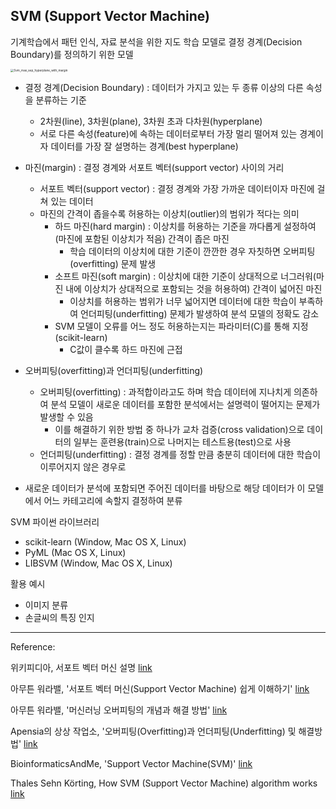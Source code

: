## SVM (Support Vector Machine)

기계학습에서 패턴 인식, 자료 분석을 위한 지도 학습 모델로 결정 경계(Decision Boundary)를 정의하기 위한 모델

<img src="C:\Users\myhkj\Downloads\Svm_max_sep_hyperplane_with_margin.png" alt="Svm_max_sep_hyperplane_with_margin" style="zoom: 33%;" /> 

- 결정 경계(Decision Boundary) : 데이터가 가지고 있는 두 종류 이상의 다른 속성을 분류하는 기준
  - 2차원(line), 3차원(plane), 3차원 초과 다차원(hyperplane)
  - 서로 다른 속성(feature)에 속하는 데이터로부터 가장 멀리 떨어져 있는 경계이자 데이터를 가장 잘 설명하는 경계(best hyperplane)

- 마진(margin) : 결정 경계와 서포트 벡터(support vector) 사이의 거리
  - 서포트 벡터(support vector) : 결정 경계와 가장 가까운 데이터이자 마진에 걸쳐 있는 데이터
  - 마진의 간격이 좁을수록 허용하는 이상치(outlier)의 범위가 적다는 의미
    - 하드 마진(hard margin) : 이상치를 허용하는 기준을 까다롭게 설정하여(마진에 포함된 이상치가 적음) 간격이 좁은 마진
      - 학습 데이터의 이상치에 대한 기준이 깐깐한 경우 자칫하면 오버피팅(overfitting) 문제 발생
    - 소프트 마진(soft margin) : 이상치에 대한 기준이 상대적으로 너그러워(마진 내에 이상치가 상대적으로 포함되는 것을 허용하여) 간격이 넓어진 마진
      - 이상치를 허용하는 범위가 너무 넓어지면 데이터에 대한 학습이 부족하여 언더피팅(underfitting) 문제가 발생하여 분석 모델의 정확도 감소
    - SVM 모델이 오류를 어느 정도 허용하는지는 파라미터(C)를 통해 지정(scikit-learn)
      - C값이 클수록 하드 마진에 근접
- 오버피팅(overfitting)과 언더피팅(underfitting)
  - 오버피팅(overfitting) : 과적합이라고도 하며 학습 데이터에 지나치게 의존하여 분석 모델이 새로운 데이터를 포함한 분석에서는 설명력이 떨어지는 문제가 발생할 수 있음
    - 이를 해결하기 위한 방법 중 하나가 교차 검증(cross validation)으로 데이터의 일부는 훈련용(train)으로 나머지는 테스트용(test)으로 사용
  - 언더피팅(underfitting) : 결정 경계를 정할 만큼 충분히 데이터에 대한 학습이 이루어지지 않은 경우로 
- 새로운 데이터가 분석에 포함되면 주어진 데이터를 바탕으로 해당 데이터가 이 모델에서 어느 카테고리에 속할지 결정하여 분류



SVM 파이썬 라이브러리

- scikit-learn (Window, Mac OS X, Linux)
- PyML (Mac OS X, Linux)
- LIBSVM (Window, Mac OS X, Linux)



활용 예시
- 이미지 분류
- 손글씨의 특징 인지 



------

Reference:

위키피디아, 서포트 벡터 머신 설명 [link]( https://ko.wikipedia.org/wiki/%EC%84%9C%ED%8F%AC%ED%8A%B8_%EB%B2%A1%ED%84%B0_%EB%A8%B8%EC%8B%A0)

아무튼 워라밸, '서포트 벡터 머신(Support Vector Machine) 쉽게 이해하기' [link](http://hleecaster.com/ml-svm-concept/)

아무튼 워라밸, '머신러닝 오버피팅의 개념과 해결 방법' [link](http://hleecaster.com/ml-overfitting/)

Apensia의 상상 작업소, '오버피팅(Overfitting)과 언더피팅(Underfitting) 및 해결방법' [link](https://m.blog.naver.com/PostView.naver?isHttpsRedirect=true&blogId=dhstar914&logNo=221272078843)

BioinformaticsAndMe, 'Support Vector Machine(SVM)' [link](https://bioinformaticsandme.tistory.com/304)

Thales Sehn Körting, How SVM (Support Vector Machine) algorithm works [link](https://www.youtube.com/watch?v=1NxnPkZM9bc)

